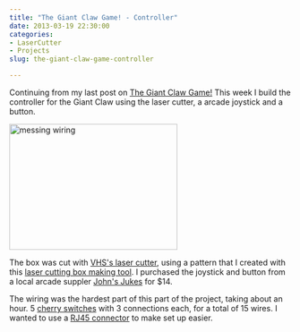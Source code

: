 ```yaml
---
title: "The Giant Claw Game! - Controller"
date: 2013-03-19 22:30:00
categories:
- LaserCutter
- Projects
slug: the-giant-claw-game-controller

---
```


Continuing from my last post on <a href="/the-giant-claw-game-vancouver-maker-faire-2013-project/">The Giant Claw Game!</a> This week I build the controller for the Giant Claw using the laser cutter, a arcade joystick and a button.

<img class="size-medium wp-image-3209 alignright" alt="messing wiring" src="/public/uploads/2013/03/2013-03-04-14.55.00-300x225.jpg" width="300" height="225" />

The box was cut with <a href="http://vancouver.hackspace.ca/wp/">VHS's laser cutter</a>, using a pattern that I created with this <a href="http://boxmaker.rahulbotics.com/">laser cutting box making tool</a>. I purchased the joystick and button from a local arcade suppler <a href="http://www.flippers.com/">John's Jukes</a> for $14.

The wiring was the hardest part of this part of the project, taking about an hour. 5 <a href="http://www.cherrycorp.com/english/switches/miniature/d4.htm">cherry switches</a> with 3 connections each, for a total of 15 wires. I wanted to use a <a href="http://en.wikipedia.org/wiki/Modular_connector#8P8C">RJ45 connector</a> to make set up easier.

&nbsp;

&nbsp;
